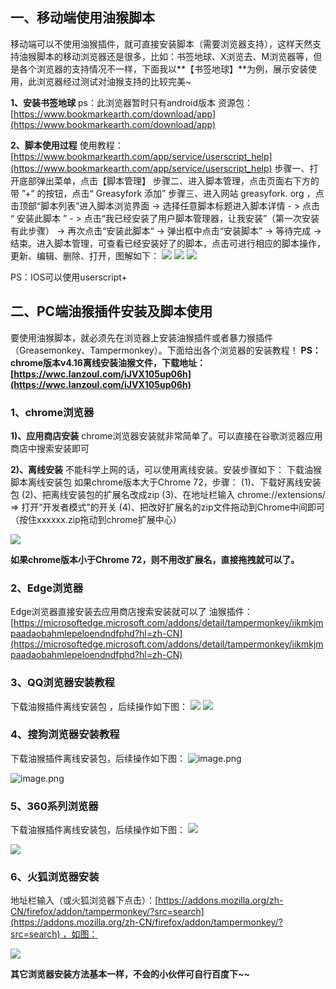 ## 一、移动端使用油猴脚本

移动端可以不使用油猴插件，就可直接安装脚本（需要浏览器支持），这样天然支持油猴脚本的移动浏览器还是很多，比如：书签地球、X浏览去、M浏览器等，但是各个浏览器的支持情况不一样，下面我以**【书签地球】**为例，展示安装使用，此浏览器经过测试对油猴支持的比较完美~

**1、安装书签地球**
ps：此浏览器暂时只有android版本
资源包：[https://www.bookmarkearth.com/download/app](https://www.bookmarkearth.com/download/app)

**2、脚本使用过程**
使用教程：[https://www.bookmarkearth.com/app/service/userscript_help](https://www.bookmarkearth.com/app/service/userscript_help)
步骤一、打开底部弹出菜单，点击【脚本管理】
步骤二、进入脚本管理，点击页面右下方的带 ”+” 的按钮，点击“ Greasyfork 添加”
步骤三、进入网站 greasyfork. org ，点击顶部“脚本列表”进入脚本浏览界面 -> 选择任意脚本标题进入脚本详情 - > 点击 “ 安装此脚本 ” - > 点击“我已经安装了用户脚本管理器，让我安装”（第一次安装有此步骤） -> 再次点击“安装此脚本“ -> 弹出框中点击“安装脚本” -> 等待完成 -> 结束。进入脚本管理，可查看已经安装好了的脚本，点击可进行相应的脚本操作，更新、编辑、删除、打开，图解如下：
![](https://camo.githubusercontent.com/8bc16bcc7f934cbac9408065771e3458afd2e7dbf9f31d1e34747b0a8ce24111/68747470733a2f2f75706c6f61642d696d616765732e6a69616e7368752e696f2f75706c6f61645f696d616765732f393538353432392d663034653737616364346438626433312e706e673f696d6167654d6f6772322f6175746f2d6f7269656e742f7374726970253743696d61676556696577322f322f772f31323430)
![](https://camo.githubusercontent.com/5f454ae18a7f58674fbfe1263eef5ad837ac0a7ca767e7f27cc955a1eb47881a/68747470733a2f2f75706c6f61642d696d616765732e6a69616e7368752e696f2f75706c6f61645f696d616765732f393538353432392d616463616636383936653334383366352e706e673f696d6167654d6f6772322f6175746f2d6f7269656e742f7374726970253743696d61676556696577322f322f772f31323430)
![](https://camo.githubusercontent.com/f8ff9b1d1b8b3c1422f0ec40f92d780f1d7f74ea0c66f9456dd24d132c3bdfc4/68747470733a2f2f75706c6f61642d696d616765732e6a69616e7368752e696f2f75706c6f61645f696d616765732f393538353432392d623638666535313535313534386238372e706e673f696d6167654d6f6772322f6175746f2d6f7269656e742f7374726970253743696d61676556696577322f322f772f31323430)

PS：IOS可以使用userscript+

## 二、PC端油猴插件安装及脚本使用

要使用油猴脚本，就必须先在浏览器上安装油猴插件或者暴力猴插件（Greasemonkey、Tampermonkey）。下面给出各个浏览器的安装教程！
**PS：chrome版本v4.16离线安装油猴文件，下载地址：[https://wwc.lanzoul.com/iJVX105up06h](https://wwc.lanzoul.com/iJVX105up06h)**

### 1、chrome浏览器

**1)、应用商店安装**
chrome浏览器安装就非常简单了。可以直接在谷歌浏览器应用商店中搜索安装即可

**2)、离线安装**
不能科学上网的话，可以使用离线安装。安装步骤如下：
下载油猴脚本离线安装包
如果chrome版本大于Chrome 72，步骤：
(1)、下载好离线安装包
(2)、把离线安装包的扩展名改成zip
(3)、在地址栏输入 chrome://extensions/ => 打开“开发者模式”的开关
(4)、把改好扩展名的zip文件拖动到Chrome中间即可（按住xxxxxx.zip拖动到chrome扩展中心）

![](https://camo.githubusercontent.com/6dfdd572d1b95173d5393864c86530f2ed5abecaf99106d5fac68fad6db1f424/68747470733a2f2f75706c6f61642d696d616765732e6a69616e7368752e696f2f75706c6f61645f696d616765732f393538353432392d303837393830376238373532386562332e706e673f696d6167654d6f6772322f6175746f2d6f7269656e742f7374726970253743696d61676556696577322f322f772f31323430)

**如果chrome版本小于Chrome 72，则不用改扩展名，直接拖拽就可以了。**

### 2、Edge浏览器

Edge浏览器直接安装去应用商店搜索安装就可以了
油猴插件：
[https://microsoftedge.microsoft.com/addons/detail/tampermonkey/iikmkjmpaadaobahmlepeloendndfphd?hl=zh-CN](https://microsoftedge.microsoft.com/addons/detail/tampermonkey/iikmkjmpaadaobahmlepeloendndfphd?hl=zh-CN)

### 3、QQ浏览器安装教程

下载油猴插件离线安装包 ，后续操作如下图：
![](https://camo.githubusercontent.com/ddc2332cd16fae584b234ba6ec3afe2a3e361528bc2b2f499e2cf492debc0656/68747470733a2f2f75706c6f61642d696d616765732e6a69616e7368752e696f2f75706c6f61645f696d616765732f393538353432392d366231396132363137383834316332332e706e673f696d6167654d6f6772322f6175746f2d6f7269656e742f7374726970253743696d61676556696577322f322f772f31323430)
![](https://camo.githubusercontent.com/f8c3eca791a346f796d059bf08e1863f80cdda9cc68692e88a59d8b3faab3429/68747470733a2f2f75706c6f61642d696d616765732e6a69616e7368752e696f2f75706c6f61645f696d616765732f393538353432392d646334356537313732306538626333382e706e673f696d6167654d6f6772322f6175746f2d6f7269656e742f7374726970253743696d61676556696577322f322f772f31323430)

### 4、搜狗浏览器安装教程

下载油猴插件离线安装包，后续操作如下图：
![image.png](https://camo.githubusercontent.com/b970ad84748dbe87fbadd3f23574c16c9ba55d45d4519a5e0f5a989097cf83b7/68747470733a2f2f75706c6f61642d696d616765732e6a69616e7368752e696f2f75706c6f61645f696d616765732f393538353432392d613839353061316463666231326361642e706e673f696d6167654d6f6772322f6175746f2d6f7269656e742f7374726970253743696d61676556696577322f322f772f31323430)

![image.png](https://camo.githubusercontent.com/73370c7d5c0c5aaa3e5b4fda6eb6d75e2001b3c55a40e71ee7840835d1e13f14/68747470733a2f2f75706c6f61642d696d616765732e6a69616e7368752e696f2f75706c6f61645f696d616765732f393538353432392d313365386532616461323765623637332e706e673f696d6167654d6f6772322f6175746f2d6f7269656e742f7374726970253743696d61676556696577322f322f772f31323430)

### 5、360系列浏览器

下载油猴插件离线安装包，后续操作如下图：
![](https://camo.githubusercontent.com/24e51a1e0797dcad6fcecbe5088f13870ad8ec82d54ec1f39f0528d5d9dff695/68747470733a2f2f75706c6f61642d696d616765732e6a69616e7368752e696f2f75706c6f61645f696d616765732f393538353432392d316438373632663137663733333038312e706e673f696d6167654d6f6772322f6175746f2d6f7269656e742f7374726970253743696d61676556696577322f322f772f31323430)

![](https://camo.githubusercontent.com/f79279937050283394ddd16cd1d1446bf81b70218b08a748f77d3e4de02e4b4b/68747470733a2f2f75706c6f61642d696d616765732e6a69616e7368752e696f2f75706c6f61645f696d616765732f393538353432392d386433636639623133333234396235352e706e673f696d6167654d6f6772322f6175746f2d6f7269656e742f7374726970253743696d61676556696577322f322f772f31323430)

### 6、火狐浏览器安装

地址栏输入（或火狐浏览器下点击）：[https://addons.mozilla.org/zh-CN/firefox/addon/tampermonkey/?src=search](https://addons.mozilla.org/zh-CN/firefox/addon/tampermonkey/?src=search) ，如图：

![](https://camo.githubusercontent.com/d1c65150d5ab0175c1e5d5cd06448dfef65c36ba44f7af8c5741c18fcacb4faa/68747470733a2f2f75706c6f61642d696d616765732e6a69616e7368752e696f2f75706c6f61645f696d616765732f393538353432392d623833313837623565626131336235382e706e673f696d6167654d6f6772322f6175746f2d6f7269656e742f7374726970253743696d61676556696577322f322f772f31323430)

**其它浏览器安装方法基本一样，不会的小伙伴可自行百度下~~**
